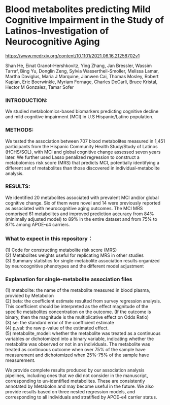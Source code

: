 # Blood metabolites predicting Mild Cognitive Impairment in the Study of Latinos-Investigation of Neurocognitive Aging

https://www.medrxiv.org/content/10.1101/2021.06.16.21258702v1

Shan He, Einat Granot-Hershkovitz, Ying Zhang, Jan Bressler, Wassim Tarraf, Bing Yu, Donglin Zeng, Sylvia Wassertheil-Smoller, Melissa Lamar, Martha Daviglus, Maria J Marquine, Jianwen Cai, Thomas Mosley, Robert Kaplan, Eric Boerwinkle, Myriam Fornage, Charles DeCarli, Bruce Kristal, Hector M Gonzalez, Tamar Sofer

### INTRODUCTION: 
We studied metabolomics-based biomarkers predicting cognitive decline and mild cognitive impairment (MCI) in U.S Hispanic/Latino population.

### METHODS: 
We tested the association between 707 blood metabolites measured in 1,451 participants from the Hispanic Community Health Study/Study of Latinos (HCHS/SOL), with MCI and global cognitive change assessed seven years later. We further used Lasso penalized regression to construct a metabolomics risk score (MRS) that predicts MCI, potentially identifying a different set of metabolites than those discovered in individual-metabolite analysis.  

### RESULTS: 
We identified 20 metabolites associated with prevalent MCI and/or global cognitive change. Six of them were novel and 14 were previously reported as associated with neurocognitive aging outcomes. The MCI MRS comprised 61 metabolites and improved prediction accuracy from 84% (minimally adjusted model) to 89% in the entire dataset and from 75% to 87% among APOE-ε4 carriers.

### What to expect in this repository：
(1) Code for constructing metabolite risk score (MRS)<br/>
(2) Metabolites weights useful for replicating MRS in other studies<br/>
(3) Summary statistics for single-metabolite association results organized by neurocognitive phenotypes and the different model adjustment <br/>

### Explanation for single-metabolite association files
(1) metabolite: the name of the metabolite measured in blood plasma, provided by Metabolon <br/>
(2) beta: the coefficient estimate resulted from survey regression analysis. This coefficient should be interpreted as the effect magnitude of the specific metabolites concentration on the outcome. (If the outcome is binary, then the magnitude is the multiplicative effect on Odds Ratio) <br/>
(3) se: the standard error of the coefficient estimate <br/>
(4) p_val: the raw p-value of the estimated effect. <br/> 
(5) metabolite_model: whether the metabolite was treated as a continuous variables or dichotomized into a binary variable, indicating whether the metabolite was observed or not in an individuals. The metabolite was treated as continuous outcome when over 75% of the sample have measurement and dichotomized when 25%-75% of the sample have measurement. <br/> 

We provide complete results produced by our association analysis pipelines, including ones that we did not consider in the manuscript, corresponding to un-identified metabolites. These are consistently annotated by Metabolon and may become useful in the future. We also provide results based on three nested regression models, and corresponding to all individuals and stratified by APOE-e4 carrier status.




